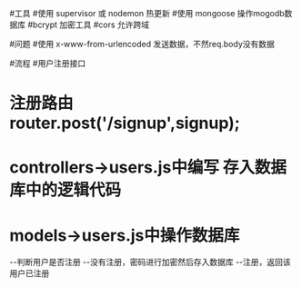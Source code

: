 
#工具
#使用 supervisor 或 nodemon 热更新
#使用 mongoose 操作mogodb数据库
#bcrypt 加密工具
#cors 允许跨域

#问题
#使用 x-www-from-urlencoded 发送数据，不然req.body没有数据

#流程
#用户注册接口
# 注册路由 router.post('/signup',signup);
# controllers->users.js中编写 存入数据库中的逻辑代码
#	models->users.js中操作数据库
--判断用户是否注册
--没有注册，密码进行加密然后存入数据库
--注册，返回该用户已注册
